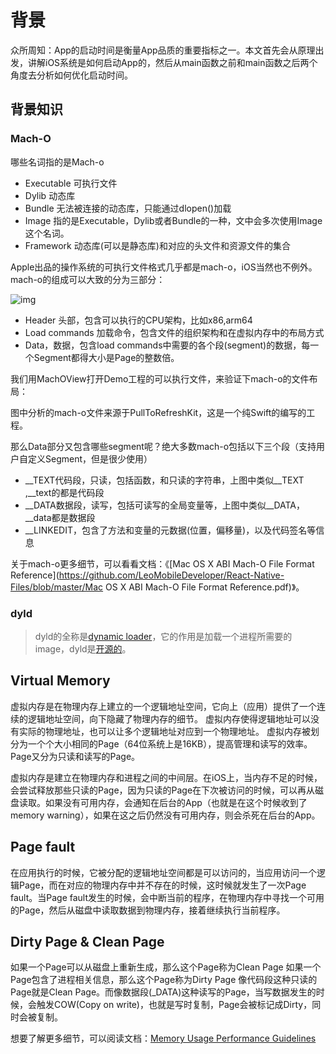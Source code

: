 # 背景

众所周知：App的启动时间是衡量App品质的重要指标之一。本文首先会从原理出发，讲解iOS系统是如何启动App的，然后从main函数之前和main函数之后两个角度去分析如何优化启动时间。

## 背景知识

### Mach-O

哪些名词指的是Mach-o

+ Executable 可执行文件
+ Dylib 动态库
+ Bundle 无法被连接的动态库，只能通过dlopen()加载
+ Image 指的是Executable，Dylib或者Bundle的一种，文中会多次使用Image这个名词。
+ Framework 动态库(可以是静态库)和对应的头文件和资源文件的集合

Apple出品的操作系统的可执行文件格式几乎都是mach-o，iOS当然也不例外。
mach-o的组成可以大致的分为三部分：

![img](https://tva1.sinaimg.cn/large/006y8mN6gy1g8t51ukd6fj30pe0rs40e.jpg)

+ Header 头部，包含可以执行的CPU架构，比如x86,arm64
+ Load commands 加载命令，包含文件的组织架构和在虚拟内存中的布局方式
+ Data，数据，包含load commands中需要的各个段(segment)的数据，每一个Segment都得大小是Page的整数倍。

我们用MachOView打开Demo工程的可以执行文件，来验证下mach-o的文件布局：


图中分析的mach-o文件来源于PullToRefreshKit，这是一个纯Swift的编写的工程。

那么Data部分又包含哪些segment呢？绝大多数mach-o包括以下三个段（支持用户自定义Segment，但是很少使用）

+ __TEXT代码段，只读，包括函数，和只读的字符串，上图中类似__TEXT ,__text的都是代码段
+ __DATA数据段，读写，包括可读写的全局变量等，上图中类似__DATA，__data都是数据段
+ __LINKEDIT，包含了方法和变量的元数据(位置，偏移量)，以及代码签名等信息

关于mach-o更多细节，可以看看文档：《[Mac OS X ABI Mach-O File Format Reference](https://github.com/LeoMobileDeveloper/React-Native-Files/blob/master/Mac OS X ABI Mach-O File Format Reference.pdf)》。

### dyld

> dyld的全称是[dynamic loader](https://developer.apple.com/library/content/releasenotes/DeveloperTools/RN-dyld/)，它的作用是加载一个进程所需要的image，dyld是[开源的](https://opensource.apple.com/source/dyld/)。

## Virtual Memory
虚拟内存是在物理内存上建立的一个逻辑地址空间，它向上（应用）提供了一个连续的逻辑地址空间，向下隐藏了物理内存的细节。
虚拟内存使得逻辑地址可以没有实际的物理地址，也可以让多个逻辑地址对应到一个物理地址。
虚拟内存被划分为一个个大小相同的Page（64位系统上是16KB），提高管理和读写的效率。 Page又分为只读和读写的Page。

虚拟内存是建立在物理内存和进程之间的中间层。在iOS上，当内存不足的时候，会尝试释放那些只读的Page，因为只读的Page在下次被访问的时候，可以再从磁盘读取。如果没有可用内存，会通知在后台的App（也就是在这个时候收到了memory warning），如果在这之后仍然没有可用内存，则会杀死在后台的App。

## Page fault
在应用执行的时候，它被分配的逻辑地址空间都是可以访问的，当应用访问一个逻辑Page，而在对应的物理内存中并不存在的时候，这时候就发生了一次Page fault。当Page fault发生的时候，会中断当前的程序，在物理内存中寻找一个可用的Page，然后从磁盘中读取数据到物理内存，接着继续执行当前程序。

## Dirty Page & Clean Page
如果一个Page可以从磁盘上重新生成，那么这个Page称为Clean Page
如果一个Page包含了进程相关信息，那么这个Page称为Dirty Page
像代码段这种只读的Page就是Clean Page。而像数据段(_DATA)这种读写的Page，当写数据发生的时候，会触发COW(Copy on write)，也就是写时复制，Page会被标记成Dirty，同时会被复制。

想要了解更多细节，可以阅读文档：[Memory Usage Performance Guidelines](https://developer.apple.com/library/content/documentation/Performance/Conceptual/ManagingMemory/ManagingMemory.html#//apple_ref/doc/uid/10000160-SW1)


